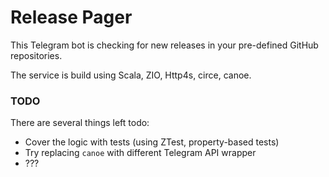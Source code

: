 # **Release Pager**

This Telegram bot is checking for new releases in your pre-defined GitHub repositories.

The service is build using Scala, ZIO, Http4s, circe, canoe.

### TODO
There are several things left todo: 
* Cover the logic with tests (using ZTest, property-based tests)
* Try replacing `canoe` with different Telegram API wrapper
* ??? 
